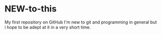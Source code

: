 # NEW-to-this
My first repository on GitHub
I'm new to git and programming in general but i hope to be adept at it in a very short time.
